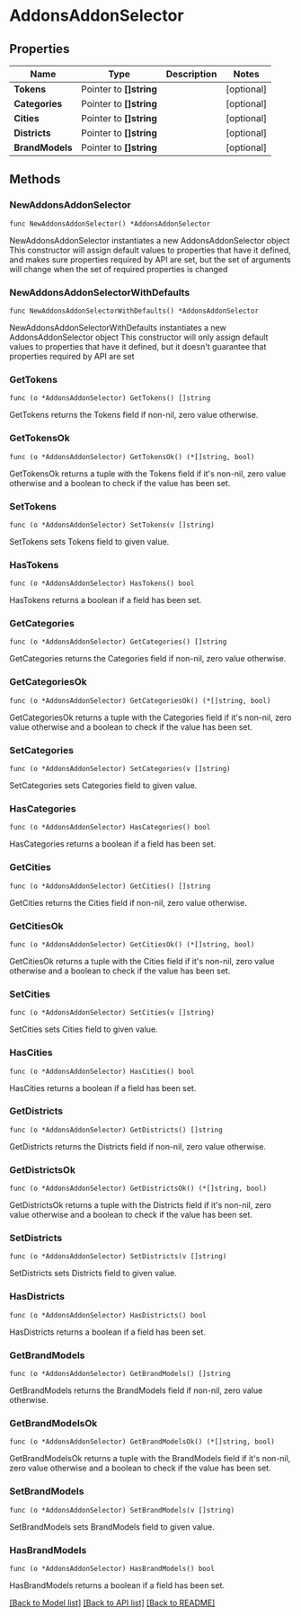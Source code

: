 # AddonsAddonSelector

## Properties

Name | Type | Description | Notes
------------ | ------------- | ------------- | -------------
**Tokens** | Pointer to **[]string** |  | [optional] 
**Categories** | Pointer to **[]string** |  | [optional] 
**Cities** | Pointer to **[]string** |  | [optional] 
**Districts** | Pointer to **[]string** |  | [optional] 
**BrandModels** | Pointer to **[]string** |  | [optional] 

## Methods

### NewAddonsAddonSelector

`func NewAddonsAddonSelector() *AddonsAddonSelector`

NewAddonsAddonSelector instantiates a new AddonsAddonSelector object
This constructor will assign default values to properties that have it defined,
and makes sure properties required by API are set, but the set of arguments
will change when the set of required properties is changed

### NewAddonsAddonSelectorWithDefaults

`func NewAddonsAddonSelectorWithDefaults() *AddonsAddonSelector`

NewAddonsAddonSelectorWithDefaults instantiates a new AddonsAddonSelector object
This constructor will only assign default values to properties that have it defined,
but it doesn't guarantee that properties required by API are set

### GetTokens

`func (o *AddonsAddonSelector) GetTokens() []string`

GetTokens returns the Tokens field if non-nil, zero value otherwise.

### GetTokensOk

`func (o *AddonsAddonSelector) GetTokensOk() (*[]string, bool)`

GetTokensOk returns a tuple with the Tokens field if it's non-nil, zero value otherwise
and a boolean to check if the value has been set.

### SetTokens

`func (o *AddonsAddonSelector) SetTokens(v []string)`

SetTokens sets Tokens field to given value.

### HasTokens

`func (o *AddonsAddonSelector) HasTokens() bool`

HasTokens returns a boolean if a field has been set.

### GetCategories

`func (o *AddonsAddonSelector) GetCategories() []string`

GetCategories returns the Categories field if non-nil, zero value otherwise.

### GetCategoriesOk

`func (o *AddonsAddonSelector) GetCategoriesOk() (*[]string, bool)`

GetCategoriesOk returns a tuple with the Categories field if it's non-nil, zero value otherwise
and a boolean to check if the value has been set.

### SetCategories

`func (o *AddonsAddonSelector) SetCategories(v []string)`

SetCategories sets Categories field to given value.

### HasCategories

`func (o *AddonsAddonSelector) HasCategories() bool`

HasCategories returns a boolean if a field has been set.

### GetCities

`func (o *AddonsAddonSelector) GetCities() []string`

GetCities returns the Cities field if non-nil, zero value otherwise.

### GetCitiesOk

`func (o *AddonsAddonSelector) GetCitiesOk() (*[]string, bool)`

GetCitiesOk returns a tuple with the Cities field if it's non-nil, zero value otherwise
and a boolean to check if the value has been set.

### SetCities

`func (o *AddonsAddonSelector) SetCities(v []string)`

SetCities sets Cities field to given value.

### HasCities

`func (o *AddonsAddonSelector) HasCities() bool`

HasCities returns a boolean if a field has been set.

### GetDistricts

`func (o *AddonsAddonSelector) GetDistricts() []string`

GetDistricts returns the Districts field if non-nil, zero value otherwise.

### GetDistrictsOk

`func (o *AddonsAddonSelector) GetDistrictsOk() (*[]string, bool)`

GetDistrictsOk returns a tuple with the Districts field if it's non-nil, zero value otherwise
and a boolean to check if the value has been set.

### SetDistricts

`func (o *AddonsAddonSelector) SetDistricts(v []string)`

SetDistricts sets Districts field to given value.

### HasDistricts

`func (o *AddonsAddonSelector) HasDistricts() bool`

HasDistricts returns a boolean if a field has been set.

### GetBrandModels

`func (o *AddonsAddonSelector) GetBrandModels() []string`

GetBrandModels returns the BrandModels field if non-nil, zero value otherwise.

### GetBrandModelsOk

`func (o *AddonsAddonSelector) GetBrandModelsOk() (*[]string, bool)`

GetBrandModelsOk returns a tuple with the BrandModels field if it's non-nil, zero value otherwise
and a boolean to check if the value has been set.

### SetBrandModels

`func (o *AddonsAddonSelector) SetBrandModels(v []string)`

SetBrandModels sets BrandModels field to given value.

### HasBrandModels

`func (o *AddonsAddonSelector) HasBrandModels() bool`

HasBrandModels returns a boolean if a field has been set.


[[Back to Model list]](../README.md#documentation-for-models) [[Back to API list]](../README.md#documentation-for-api-endpoints) [[Back to README]](../README.md)


